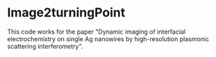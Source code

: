 # Image2turningPoint
This code works for the paper "Dynamic imaging of interfacial electrochemistry on single Ag nanowires by high-resolution plasmonic scattering interferometry".